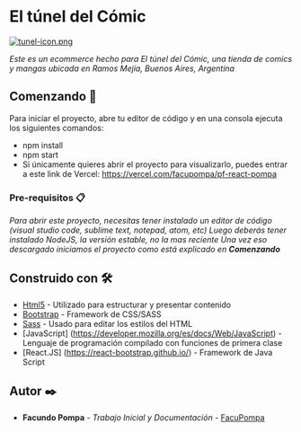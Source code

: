 # El túnel del Cómic

[![tunel-icon.png](https://i.postimg.cc/kMt7jQ51/tunel-icon.png)](https://postimg.cc/nMp8rQBB)

_Este es un ecommerce hecho para El túnel del Cómic, una tienda de comics y mangas ubicada en Ramos Mejía, Buenos Aires, Argentina_

## Comenzando 🚀

Para iniciar el proyecto, abre tu editor de código y en una consola ejecuta los siguientes comandos:
 * npm install
 * npm start
 * Si únicamente quieres abrir el proyecto para visualizarlo, puedes entrar a este link de Vercel: https://vercel.com/facupompa/pf-react-pompa


### Pre-requisitos 📋

_Para abrir este proyecto, necesitas tener instalado un editor de código (visual studio code, sublime text, notepad, atom, etc)
Luego deberás tener instalado NodeJS, la versión estable, no la mas reciente
Una vez eso descargado iniciamos el proyecto como está explicado en  **Comenzando**_

## Construido con 🛠️

* [Html5](https://lenguajehtml.com/html/) - Utilizado para estructurar y presentar contenido
* [Bootstrap](https://getbootstrap.com/) - Framework de CSS/SASS
* [Sass](https://sass-lang.com/) - Usado para editar los estilos del HTML
* [JavaScript] (https://developer.mozilla.org/es/docs/Web/JavaScript) - Lenguaje de programación compilado con funciones de primera clase
* [React.JS] (https://react-bootstrap.github.io/) - Framework de Java Script


## Autor ✒️

* **Facundo Pompa** - *Trabajo Inicial y Documentación* - [FacuPompa](https://github.com/FacuPompa)

